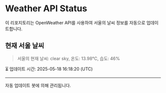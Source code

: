 
# Weather API Status

이 리포지토리는 OpenWeather API를 사용하여 서울의 날씨 정보를 자동으로 업데이트합니다.

## 현재 서울 날씨
> 서울의 현재 날씨: clear sky, 온도: 13.98°C, 습도: 46%

⏳ 업데이트 시간: 2025-05-18 16:18:20 (UTC)

---
자동 업데이트 봇에 의해 관리됩니다.
